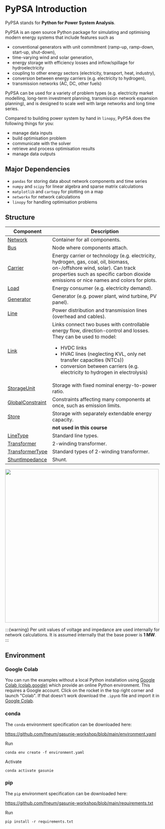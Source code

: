 # PyPSA Introduction

PyPSA stands for **Python for Power System Analysis**.

PyPSA is an open source Python package for simulating and optimising modern energy systems that include features such as

- conventional generators with unit commitment (ramp-up, ramp-down, start-up, shut-down),
- time-varying wind and solar generation,
- energy storage with efficiency losses and inflow/spillage for hydroelectricity
- coupling to other energy sectors (electricity, transport, heat, industry),
- conversion between energy carriers (e.g. electricity to hydrogen),
- transmission networks (AC, DC, other fuels)

PyPSA can be used for a variety of problem types (e.g. electricity market modelling, long-term investment planning, transmission network expansion planning), and is designed to scale well with large networks and long time series.

Compared to building power system by hand in `linopy`, PyPSA does the following things for you:

- manage data inputs
- build optimisation problem
- communicate with the solver
- retrieve and process optimisation results
- manage data outputs

## Major Dependencies

- `pandas` for storing data about network components and time series
- `numpy` and `scipy` for linear algebra and sparse matrix calculations
- `matplotlib` and `cartopy` for plotting on a map
- `networkx` for network calculations
- `linopy` for handling optimisation problems

## Structure

| Component | Description |
| --- | --- |
| [Network](https://pypsa.readthedocs.io/en/latest/components.html#network) | Container for all components. |
| [Bus](https://pypsa.readthedocs.io/en/latest/components.html#bus) | Node where components attach. |
| [Carrier](https://pypsa.readthedocs.io/en/latest/components.html#carrier) | Energy carrier or technology (e.g. electricity, hydrogen, gas, coal, oil, biomass, on-/offshore wind, solar). Can track properties such as specific carbon dioxide emissions or nice names and colors for plots. |
| [Load](https://pypsa.readthedocs.io/en/latest/components.html#load) | Energy consumer (e.g. electricity demand). |
| [Generator](https://pypsa.readthedocs.io/en/latest/components.html#generator) | Generator (e.g. power plant, wind turbine, PV panel). |
| [Line](https://pypsa.readthedocs.io/en/latest/components.html#line) | Power distribution and transmission lines (overhead and cables). |
| [Link](https://pypsa.readthedocs.io/en/latest/components.html#link) | Links connect two buses with controllable energy flow, direction-control and losses. They can be used to model: <ul><li>HVDC links</li><li>HVAC lines (neglecting KVL, only net transfer capacities (NTCs))</li><li>conversion between carriers (e.g. electricity to hydrogen in electrolysis)</li></ul> |
| [StorageUnit](https://pypsa.readthedocs.io/en/latest/components.html#storage-unit) | Storage with fixed nominal energy-to-power ratio. |
| [GlobalConstraint](https://pypsa.readthedocs.io/en/latest/components.html#global-constraints) | Constraints affecting many components at once, such as emission limits. |
| [Store](https://pypsa.readthedocs.io/en/latest/components.html#store) | Storage with separately extendable energy capacity. |
|  | **not used in this course** | 
| [LineType](https://pypsa.readthedocs.io/en/latest/components.html#line-types) | Standard line types. |
| [Transformer](https://pypsa.readthedocs.io/en/latest/components.html#transformer) | 2-winding transformer. |
| [TransformerType](https://pypsa.readthedocs.io/en/latest/components.html#transformer-types) | Standard types of 2-winding transformer. |
| [ShuntImpedance](https://pypsa.readthedocs.io/en/latest/components.html#shunt-impedance) | Shunt. |

<img src="https://pypsa.readthedocs.io/en/latest/_images/buses.png" width="500px" />

:::{warning}
Per unit values of voltage and impedance are used internally for network calculations. It is assumed internally that the base power is **1 MW**.
:::


## Environment

### Google Colab

You can run the examples without a local Python installation using [Google Colab
(colab.google)](https://colab.google) which provide an online Python
environment. This requires a Google account.  Click on the rocket in the top
right corner and launch "Colab". If that doesn't work download the `.ipynb` file
and import it in [Google Colab](https://colab.research.google.com/).

### conda

The `conda` environment specification can be downloaded here:

https://github.com/fneum/gasunie-workshop/blob/main/environment.yaml

Run

    conda env create -f environment.yaml

Activate

    conda activate gasunie


### pip

The `pip` environment specification can be downloaded here:

https://github.com/fneum/gasunie-workshop/blob/main/requirements.txt

Run

    pip install -r requirements.txt
